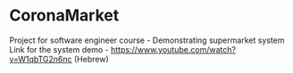 # CoronaMarket
Project for software engineer course - Demonstrating supermarket system
Link for the system demo - https://www.youtube.com/watch?v=W1qbTG2n6nc (Hebrew)
